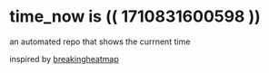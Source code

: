 # time_now is (( 1710831600598 ))

an automated repo that shows the currnent time

inspired by [breakingheatmap](https://github.com/breakingheatmap/breakingheatmap)
